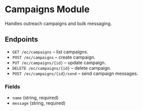 # Campaigns Module

Handles outreach campaigns and bulk messaging.

## Endpoints
- `GET /ec/campaigns` – list campaigns.
- `POST /ec/campaigns` – create campaign.
- `PUT /ec/campaigns/{id}` – update campaign.
- `DELETE /ec/campaigns/{id}` – delete campaign.
- `POST /ec/campaigns/{id}/send` – send campaign messages.

### Fields
- `name` (string, required)
- `message` (string, required)
